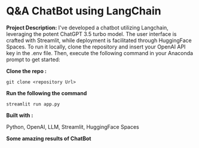 # Q&A ChatBot using LangChain

**Project Description:**
I've developed a chatbot utilizing Langchain, leveraging the potent ChatGPT 3.5 turbo model. The user interface is crafted with Streamlit, while deployment is facilitated through HuggingFace Spaces. 
To run it locally, clone the repository and insert your OpenAI API key in the .env file. Then, execute the following command in your Anaconda prompt to get started:

**Clone the repo :** 
```
git clone <repository Url>
```

**Run the following the command** 
```
streamlit run app.py
```

**Built with :**

Python, OpenAI, LLM, Streamlit, HuggingFace Spaces

**Some amazing results of ChatBot**

